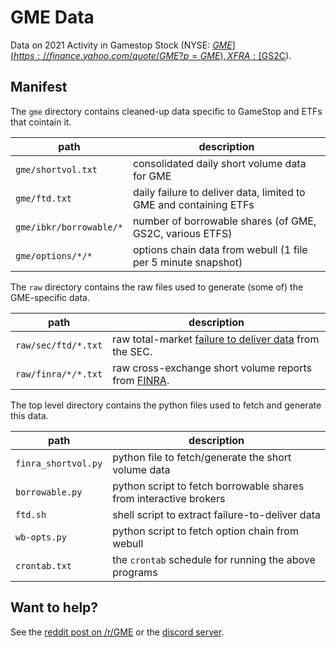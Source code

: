 # GME Data

Data on 2021 Activity in Gamestop Stock
  (NYSE: [$GME](https://finance.yahoo.com/quote/GME?p=GME), XFRA: [$GS2C](https://finance.yahoo.com/quote/GS2C.DE?p=GS2C.DE)).

## Manifest

The `gme` directory contains cleaned-up data specific to GameStop and ETFs that cointain it.

path | description
---- | -----------
`gme/shortvol.txt` | consolidated daily short volume data for GME
`gme/ftd.txt` | daily failure to deliver data, limited to GME and containing ETFs
`gme/ibkr/borrowable/*` | number of borrowable shares (of GME, GS2C, various ETFS)
`gme/options/*/*` | options chain data from webull (1 file per 5 minute snapshot)


The `raw` directory contains the raw files used to generate (some of) the GME-specific data.

path | description
---- | -----------
`raw/sec/ftd/*.txt` | raw total-market [failure to deliver data](https://www.sec.gov/data/foiadocsfailsdatahtm) from the SEC.
`raw/finra/*/*.txt` | raw cross-exchange short volume reports from [FINRA](http://regsho.finra.org/regsho-Index.html).


The top level directory contains the python files used to fetch and generate this data.

path | description
---- | -----------
`finra_shortvol.py` | python file to fetch/generate the short volume data
`borrowable.py` | python script to fetch borrowable shares from interactive brokers
`ftd.sh` | shell script to extract failure-to-deliver data
`wb-opts.py` | python script to fetch option chain from webull
`crontab.txt` | the `crontab` schedule for running the above programs

## Want to help?

See the [reddit post on /r/GME](https://www.reddit.com/r/GME/comments/m6a4zj/gmedata_repository_on_github/)
or the [discord server](https://discord.gg/sy3ye2tD).
